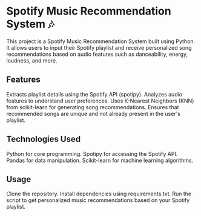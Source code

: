 # Spotify Music Recommendation System 🎶
This project is a Spotify Music Recommendation System built using Python. It allows users to input their Spotify playlist and receive personalized song recommendations based on audio features such as danceability, energy, loudness, and more.

## Features
Extracts playlist details using the Spotify API (spotipy).
Analyzes audio features to understand user preferences.
Uses K-Nearest Neighbors (KNN) from scikit-learn for generating song recommendations.
Ensures that recommended songs are unique and not already present in the user's playlist.

## Technologies Used
Python for core programming.
Spotipy for accessing the Spotify API.
Pandas for data manipulation.
Scikit-learn for machine learning algorithms.

## Usage
Clone the repository.
Install dependencies using requirements.txt.
Run the script to get personalized music recommendations based on your Spotify playlist.
